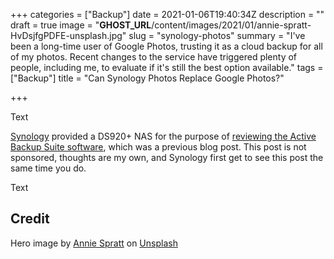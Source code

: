 +++
categories = ["Backup"]
date = 2021-01-06T19:40:34Z
description = ""
draft = true
image = "__GHOST_URL__/content/images/2021/01/annie-spratt-HvDsjfgPDFE-unsplash.jpg"
slug = "synology-photos"
summary = "I've been a long-time user of Google Photos, trusting it as a cloud backup for all of my photos. Recent changes to the service have triggered plenty of people, including me, to evaluate if it's still the best option available."
tags = ["Backup"]
title = "Can Synology Photos Replace Google Photos?"

+++


Text

<p class="warning"><a target="_blank" href="https://www.synology.com">Synology</a> provided a DS920+ NAS for the purpose of <a target="_blank" href="__GHOST_URL__/2020/07/18/synology-active-backup-suite-review/">reviewing the Active Backup Suite software</a>, which was a previous blog post. This post is not sponsored, thoughts are my own, and Synology first get to see this post the same time you do.</p>

Text





## Credit

Hero image by [Annie Spratt](https://unsplash.com/@anniespratt?utm_source=unsplash&utm_medium=referral&utm_content=creditCopyText) on [Unsplash](https://unsplash.com/?utm_source=unsplash&utm_medium=referral&utm_content=creditCopyText)


